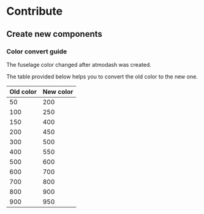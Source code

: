 # Contribute
## Create new components
### Color convert guide

The fuselage color changed after atmodash was created.

The table provided below helps you to convert the old color to the new one.

| Old color | New color |
|-----------|-----------|
| 50        | 200       |
| 100       | 250       |
| 150       | 400       |
| 200       | 450       |
| 300       | 500       |
| 400       | 550       |
| 500       | 600       |
| 600       | 700       |
| 700       | 800       |
| 800       | 900       |
| 900       | 950       |
